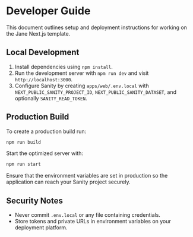 # Developer Guide

This document outlines setup and deployment instructions for working on the Jane Next.js template.

## Local Development

1. Install dependencies using `npm install`.
2. Run the development server with `npm run dev` and visit `http://localhost:3000`.
3. Configure Sanity by creating `apps/web/.env.local` with `NEXT_PUBLIC_SANITY_PROJECT_ID`, `NEXT_PUBLIC_SANITY_DATASET`, and optionally `SANITY_READ_TOKEN`.

## Production Build

To create a production build run:

```bash
npm run build
```

Start the optimized server with:

```bash
npm run start
```

Ensure that the environment variables are set in production so the application can reach your Sanity project securely.

## Security Notes

- Never commit `.env.local` or any file containing credentials.
- Store tokens and private URLs in environment variables on your deployment platform.

